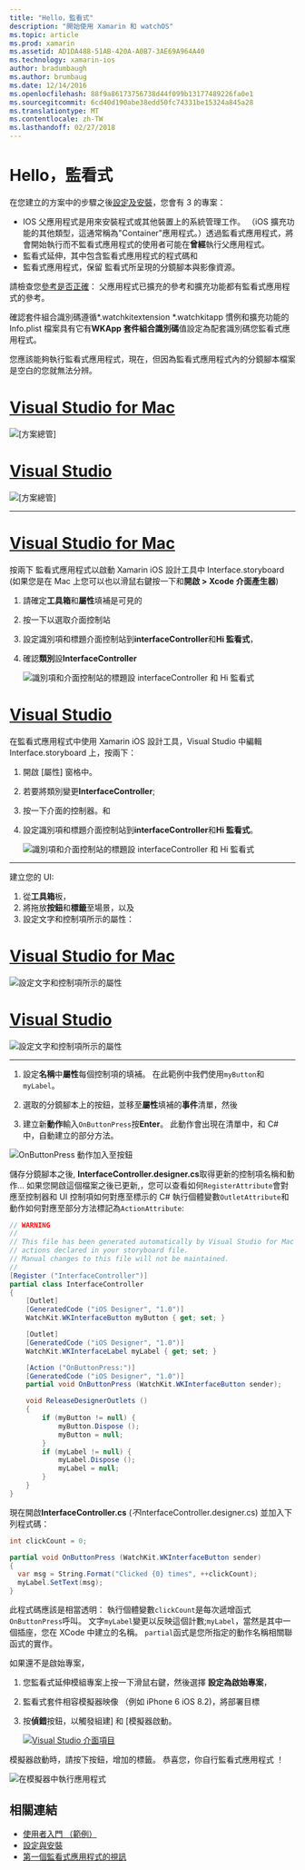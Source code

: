 ```yaml
---
title: "Hello，監看式"
description: "開始使用 Xamarin 和 watchOS"
ms.topic: article
ms.prod: xamarin
ms.assetid: AD1DA488-51AB-420A-A0B7-3AE69A964A40
ms.technology: xamarin-ios
author: bradumbaugh
ms.author: brumbaug
ms.date: 12/14/2016
ms.openlocfilehash: 88f9a86173756738d44f099b13177489226fa0e1
ms.sourcegitcommit: 6cd40d190abe38edd50fc74331be15324a845a28
ms.translationtype: MT
ms.contentlocale: zh-TW
ms.lasthandoff: 02/27/2018
---
```

# <a name="hello-watch"></a>Hello，監看式

在您建立的方案中的步驟之後[設定及安裝](~/ios/watchos/get-started/installation.md)，您會有 3 的專案：

- IOS 父應用程式是用來安裝程式或其他裝置上的系統管理工作。 （iOS 擴充功能的其他類型，這通常稱為"Container"應用程式。）透過監看式應用程式，將會開始執行而不監看式應用程式的使用者可能在**曾經**執行父應用程式。
- 監看式延伸，其中包含監看式應用程式的程式碼和
- 監看式應用程式，保留 監看式所呈現的分鏡腳本與影像資源。

請檢查您[參考是否正確](~/ios/watchos/get-started/project-references.md)： 父應用程式已擴充的參考和擴充功能都有監看式應用程式的參考。

確認套件組合識別碼遵循\*.watchkitextension \*.watchkitapp 慣例和擴充功能的 Info.plist 檔案具有它有**WKApp 套件組合識別碼**值設定為配套識別碼您監看式應用程式。

您應該能夠執行監看式應用程式，現在，但因為監看式應用程式內的分鏡腳本檔案是空白的您就無法分辨。

# <a name="visual-studio-for-mactabvsmac"></a>[Visual Studio for Mac](#tab/vsmac)

![](hello-watch-images/projectstructure.png "[方案總管]")

# <a name="visual-studiotabvswin"></a>[Visual Studio](#tab/vswin)

![](hello-watch-images/vs-projectstructure.png "[方案總管]")

-----

# <a name="visual-studio-for-mactabvsmac"></a>[Visual Studio for Mac](#tab/vsmac)
    
按兩下 監看式應用程式以啟動 Xamarin iOS 設計工具中 Interface.storyboard (如果您是在 Mac 上您可以也以滑鼠右鍵按一下和**開啟 > Xcode 介面產生器**)


1.  請確定**工具箱**和**屬性**填補是可見的
1.  按一下以選取介面控制站
1.  設定識別項和標題介面控制站到**interfaceController**和**Hi 監看式**，
1.  確認**類別**設**InterfaceController**

    ![](hello-watch-images/interfacecontrollerattributes.png "識別項和介面控制站的標題設 interfaceController 和 Hi 監看式")

# <a name="visual-studiotabvswin"></a>[Visual Studio](#tab/vswin)

在監看式應用程式中使用 Xamarin iOS 設計工具，Visual Studio 中編輯 Interface.storyboard 上，按兩下：

1.  開啟 [屬性] 窗格中。
1.  若要將類別變更**InterfaceController**;
1.  按一下介面的控制器。和
1.  設定識別項和標題介面控制站到**interfaceController**和**Hi 監看式**。

    ![](hello-watch-images/vs-interfacecontrollerattributes.png "識別項和介面控制站的標題設 interfaceController 和 Hi 監看式")

-----


建立您的 UI:

1. 從**工具箱**板，
1. 將拖放**按鈕**和**標籤**至場景，以及
1. 設定文字和控制項所示的屬性：

# <a name="visual-studio-for-mactabvsmac"></a>[Visual Studio for Mac](#tab/vsmac)

![](hello-watch-images/draganddrop.png "設定文字和控制項所示的屬性")

# <a name="visual-studiotabvswin"></a>[Visual Studio](#tab/vswin)

![](hello-watch-images/vs-draganddrop.png "設定文字和控制項所示的屬性")

-----

1. 設定**名稱**中**屬性**每個控制項的填補。 在此範例中我們使用`myButton`和`myLabel`。

1. 選取的分鏡腳本上的按鈕，並移至**屬性**填補的**事件**清單，然後

1. 建立新**動作**輸入`OnButtonPress`按**Enter**。
  此動作會出現在清單中，和 C# 中，自動建立的部分方法。

![](hello-watch-images/buttonaction.png "OnButtonPress 動作加入至按鈕")

儲存分鏡腳本之後, **InterfaceController.designer.cs**取得更新的控制項名稱和動作... 如果您開啟這個檔案之後已更新,，您可以查看如何`RegisterAttribute`會對應至控制器和 UI 控制項如何對應至標示的 C# 執行個體變數`OutletAttribute`和動作如何對應至部分方法標記為`ActionAttribute`:

```csharp
// WARNING
//
// This file has been generated automatically by Visual Studio for Mac from the outlets and
// actions declared in your storyboard file.
// Manual changes to this file will not be maintained.
//
[Register ("InterfaceController")]
partial class InterfaceController
{
    [Outlet]
    [GeneratedCode ("iOS Designer", "1.0")]
    WatchKit.WKInterfaceButton myButton { get; set; }

    [Outlet]
    [GeneratedCode ("iOS Designer", "1.0")]
    WatchKit.WKInterfaceLabel myLabel { get; set; }

    [Action ("OnButtonPress:")]
    [GeneratedCode ("iOS Designer", "1.0")]
    partial void OnButtonPress (WatchKit.WKInterfaceButton sender);

    void ReleaseDesignerOutlets ()
    {
        if (myButton != null) {
            myButton.Dispose ();
            myButton = null;
        }
        if (myLabel != null) {
            myLabel.Dispose ();
            myLabel = null;
        }
    }
}
```

現在開啟**InterfaceController.cs** (*不*InterfaceController.designer.cs) 並加入下列程式碼：

```csharp
int clickCount = 0;

partial void OnButtonPress (WatchKit.WKInterfaceButton sender)
{
  var msg = String.Format("Clicked {0} times", ++clickCount);
  myLabel.SetText(msg);
}

```

此程式碼應該是相當透明： 執行個體變數`clickCount`是每次遞增函式`OnButtonPress`呼叫。 文字`myLabel`變更以反映這個計數;`myLabel`，當然是其中一個插座，您在 XCode 中建立的名稱。 `partial`函式是您所指定的動作名稱相關聯函式的實作。

如果還不是啟始專案，

1. 您監看式延伸模組專案上按一下滑鼠右鍵，然後選擇 **設定為啟始專案**，

1. 監看式套件相容模擬器映像 （例如 iPhone 6 iOS 8.2)，將部署目標

1. 按**偵錯**按鈕，以觸發組建] 和 [模擬器啟動。

    [ ![](hello-watch-images/readytodebug-sml.png "Visual Studio 介面項目")](hello-watch-images/readytodebug.png)

模擬器啟動時，請按下按鈕，增加的標籤。
恭喜您，你自行監看式應用程式 ！

![](hello-watch-images/running.png "在模擬器中執行應用程式")


## <a name="related-links"></a>相關連結

- [使用者入門 （範例）](https://developer.xamarin.com/samples/monotouch/WatchKit/GettingStarted/)
- [設定與安裝](~/ios/watchos/get-started/installation.md)
- [第一個監看式應用程式的視訊](http://blog.xamarin.com/your-first-watch-kit-app/)
